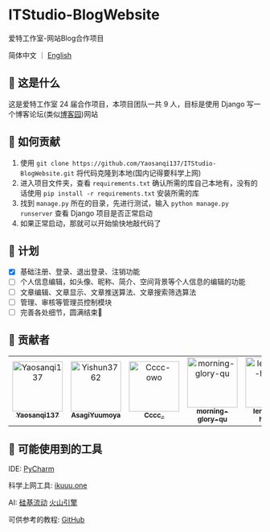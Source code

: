 # ITStudio-BlogWebsite

爱特工作室-网站Blog合作项目

简体中文 ｜ [English](https://github.com/Yaosanqi137/ITStudio-BlogWebsite/blob/main/README_EN.md)

## 🤔 这是什么

这是爱特工作室 24 届合作项目，本项目团队一共 9 人，目标是使用 Django 写一个博客论坛(类似[博客园](https://www.cnblogs.com/))网站

## 🧐 如何贡献

1. 使用 `git clone https://github.com/Yaosanqi137/ITStudio-BlogWebsite.git` 将代码克隆到本地(国内记得要科学上网)
2. 进入项目文件夹，查看 `requirements.txt` 确认所需的库自己本地有，没有的话使用 `pip install -r requirements.txt` 安装所需的库
3. 找到 `manage.py` 所在的目录，先进行测试，输入 `python manage.py runserver` 查看 Django 项目是否正常启动
4. 如果正常启动，那就可以开始愉快地敲代码了

## 📕 计划

- [x] 基础注册、登录、退出登录、注销功能
- [ ] 个人信息编辑，如头像、昵称、简介、空间背景等个人信息的编辑的功能
- [ ] 文章编辑、文章显示、文章推送算法、文章搜索筛选算法
- [ ] 管理、审核等管理员控制模块
- [ ] 完善各处细节，圆满结束🎉

## 🤝 贡献者

<!-- readme: contributors -start -->
<table>
	<tbody>
		<tr>
            <td align="center">
                <a href="https://github.com/Yaosanqi137">
                    <img src="https://avatars.githubusercontent.com/u/99163721?v=4" width="100;" alt="Yaosanqi137"/>
                    <br />
                    <sub><b>Yaosanqi137</b></sub>
                </a>
            </td>
            <td align="center">
                <a href="https://github.com/Yishun3762">
                    <img src="https://avatars.githubusercontent.com/u/69676501?v=4" width="100;" alt="Yishun3762"/>
                    <br />
                    <sub><b>AsagiYuumoya</b></sub>
                </a>
            </td>
            <td align="center">
                <a href="https://github.com/Cccc-owo">
                    <img src="https://avatars.githubusercontent.com/u/47687154?v=4" width="100;" alt="Cccc-owo"/>
                    <br />
                    <sub><b>Cccc_</b></sub>
                </a>
            </td>
            <td align="center">
                <a href="https://github.com/morning-glory-qu">
                    <img src="https://avatars.githubusercontent.com/u/149868617?v=4" width="100;" alt="morning-glory-qu"/>
                    <br />
                    <sub><b>morning-glory-qu</b></sub>
                </a>
            </td>
            <td align="center">
                <a href="https://github.com/lemoncat-hotdog">
                    <img src="https://avatars.githubusercontent.com/u/181622282?v=4" width="100;" alt="lemoncat-hotdog"/>
                    <br />
                    <sub><b>lemoncat-hotdog</b></sub>
                </a>
            </td>
		</tr>
	<tbody>
</table>
<!-- readme: contributors -end -->

## 🔨 可能使用到的工具

IDE: [PyCharm](https://www.jetbrains.com/pycharm/)

科学上网工具: [ikuuu.one](https://ikuuu.one)

AI: [硅基流动](https://cloud.siliconflow.cn/) [火山引擎](https://console.volcengine.com/)

可供参考的教程: [GitHub](https://github.com/stacklens/django_blog_tutorial)
